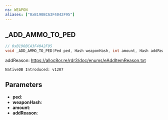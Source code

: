 ```yaml
---
ns: WEAPON
aliases: ["0xB190BCA3F4042F95"]
---
```

## _ADD_AMMO_TO_PED

```c
// 0xB190BCA3F4042F95
void _ADD_AMMO_TO_PED(Ped ped, Hash weaponHash, int amount, Hash addReason);
```

addReason: https://alloc8or.re/rdr3/doc/enums/eAddItemReason.txt

```
NativeDB Introduced: v1207
```

## Parameters
* **ped**:
* **weaponHash**:
* **amount**:
* **addReason**:
